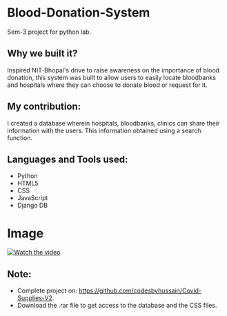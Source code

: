 # Blood-Donation-System
Sem-3 project for python lab.

## Why we built it?
Inspired NIT-Bhopal's drive to raise awareness on the importance of blood donation, this system was built to allow users to easily locate bloodbanks and hospitals where they can choose to donate blood or request for it. 

## My contribution:
I created a database wherein hospitals, bloodbanks, clinics can share their information with the users. This information obtained using a search function.

## Languages and Tools used:
- Python
- HTML5
- CSS
- JavaScript
- Django DB

# Image
[![Watch the video](https://i.imgur.com/4Wp6i15.png)](https://youtu.be/mwF-Dz0OrJk)


## Note: 
- Complete project on: https://github.com/codesbyhussain/Covid-Supplies-V2.
- Download the .rar file to get access to the database and the CSS files.
